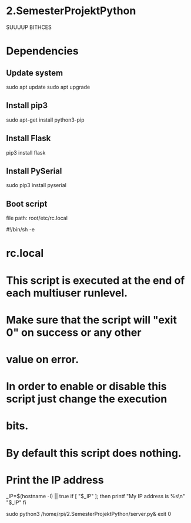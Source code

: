 # 2.SemesterProjektPython
SUUUUP BITHCES

# Dependencies
## Update system
sudo apt update
sudo apt upgrade

## Install pip3
sudo apt-get install python3-pip

## Install Flask
pip3 install flask

## Install PySerial
sudo pip3 install pyserial

## Boot script
file path: root/etc/rc.local

#!/bin/sh -e
#
# rc.local
#
# This script is executed at the end of each multiuser runlevel.
# Make sure that the script will "exit 0" on success or any other
# value on error.
#
# In order to enable or disable this script just change the execution
# bits.
#
# By default this script does nothing.

# Print the IP address
_IP=$(hostname -I) || true
if [ "$_IP" ]; then
  printf "My IP address is %s\n" "$_IP"
fi

sudo python3 /home/rpi/2.SemesterProjektPython/server.py&
exit 0
